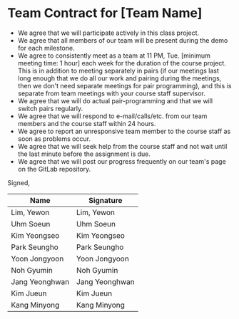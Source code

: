 Team Contract for [Team Name]
====================================

- We agree that we will participate actively in this class project.
- We agree that all members of our team will be present during the demo for each milestone.
- We agree to consistently meet as a team at 11 PM, Tue. [minimum meeting time: 1 hour] each week for the duration of the course project. 
  This is in addition to meeting separately in pairs (if our meetings last long enough that we do all our work and pairing during the meetings, then we don't need separate meetings for pair programming), and this is separate from team meetings with your course staff supervisor.
- We agree that we will do actual pair-programming and that we will switch pairs regularly.
- We agree that we will respond to e-mail/calls/etc. from our team members and the course staff within 24 hours.
- We agree to report an unresponsive team member to the course staff as soon as problems occur.
- We agree that we will seek help from the course staff and not wait until the last minute before the assignment is due.
- We agree that we will post our progress frequently on our team's page on the GitLab repository.

Signed,

| Name | Signature |
| ------ | --------------- |
| Lim, Yewon | Lim, Yewon |
|Uhm Soeun|Uhm Soeun|
| Kim Yeongseo | Kim Yeongseo |
| Park Seungho | Park Seungho |
| Yoon Jongyoon | Yoon Jongyoon |
| Noh Gyumin | Noh Gyumin |
| Jang Yeonghwan | Jang Yeonghwan |
| Kim Jueun | Kim Jueun |
| Kang Minyong | Kang Minyong |
